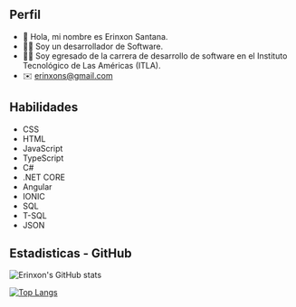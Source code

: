 ## Perfil
- 👋 Hola, mi nombre es Erinxon Santana.
- 👨‍💻 Soy un desarrollador de Software.
- 👨‍🎓 Soy egresado de la carrera de desarrollo de software en el Instituto Tecnológico de Las Américas (ITLA).
- ✉️ erinxons@gmail.com
## Habilidades
- CSS
- HTML
- JavaScript
- TypeScript
- C#
- .NET CORE
- Angular
- IONIC
- SQL
- T-SQL
- JSON
## Estadisticas - GitHub
![Erinxon's GitHub stats](https://github-readme-stats.vercel.app/api?username=Erinxon&show_icons=true&theme=radical)

[![Top Langs](https://github-readme-stats.vercel.app/api/top-langs/?username=Erinxon&layout=compact&show_icons=true&theme=radical)](https://github.com/anuraghazra/github-readme-stats)
